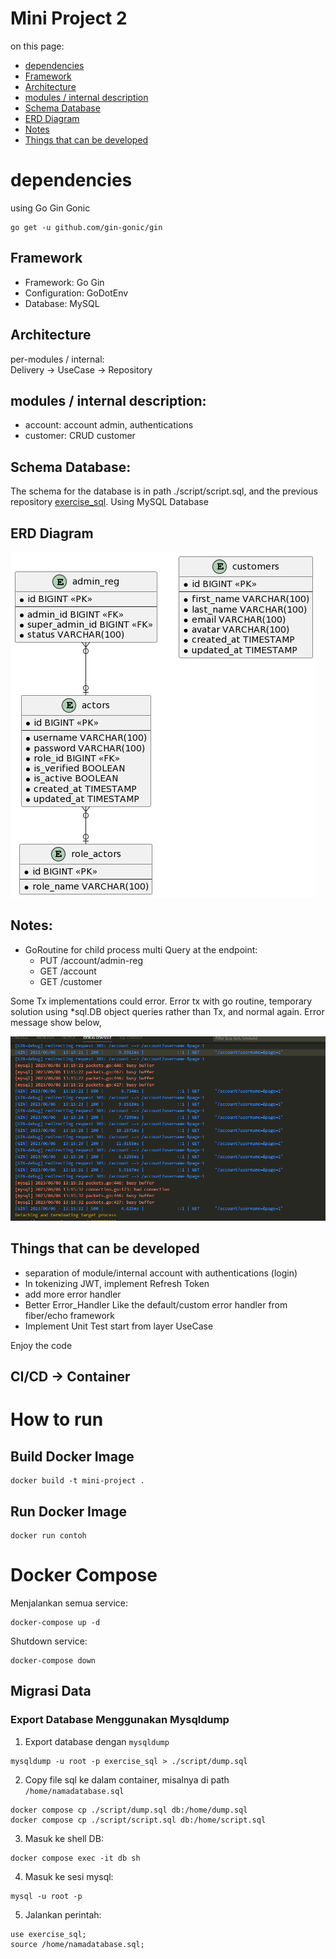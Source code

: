 # Mini Project 2
on this page:
- [dependencies](#dependencies)
- [Framework](#framework)
- [Architecture](#architecture-folder)
- [modules / internal description](#modules--internal-description)
- [Schema Database](#schema-database)
- [ERD Diagram](#erd-diagram)
- [Notes](#notes)
- [Things that can be developed](#things-that-can-be-developed)

# dependencies

using Go Gin Gonic  
```
go get -u github.com/gin-gonic/gin
```

## Framework

- Framework: Go Gin
- Configuration: GoDotEnv
- Database: MySQL

## Architecture

per-modules / internal:  
Delivery -> UseCase -> Repository

## modules / internal description:

- account: account admin, authentications
- customer: CRUD customer

## Schema Database:

The schema for the database is in path ./script/script.sql, and the previous repository [exercise_sql](https://github.com/tobialbertino/exercise_sql).
Using MySQL Database

## ERD Diagram

![ERD Diagram](/script/ERD.png)

## Notes:

- GoRoutine for child process multi Query at the endpoint:
    - PUT /account/admin-reg
    - GET /account
    - GET /customer

Some Tx implementations could error. Error tx with go routine, temporary solution using *sql.DB object queries rather than Tx, and normal again.
Error message show below,

 ![error message](/script/Error-tx-select-rows.png)

## Things that can be developed

- separation of module/internal account with authentications (login)
- In tokenizing JWT, implement Refresh Token
- add more error handler
- Better Error_Handler Like the default/custom error handler from fiber/echo framework
- Implement Unit Test start from layer UseCase

Enjoy the code

## CI/CD -> Container

# How to run

## Build Docker Image
```shell
docker build -t mini-project .
```

## Run Docker Image
```shell
docker run contoh
```

# Docker Compose

Menjalankan semua service:

```shell
docker-compose up -d
```

Shutdown service:

```shell
docker-compose down
```


## Migrasi Data
### Export Database Menggunakan Mysqldump

1. Export database dengan `mysqldump`

```shell
mysqldump -u root -p exercise_sql > ./script/dump.sql
```

2. Copy file sql ke dalam container, misalnya di path `/home/namadatabase.sql`

```shell
docker compose cp ./script/dump.sql db:/home/dump.sql
docker compose cp ./script/script.sql db:/home/script.sql
```

3. Masuk ke shell DB:

```shell
docker compose exec -it db sh
```

4. Masuk ke sesi mysql:

```shell
mysql -u root -p
```

5. Jalankan perintah:

```shell
use exercise_sql;
source /home/namadatabase.sql;
```